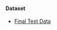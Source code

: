 #### Dataset
* [Final Test Data](https://drive.google.com/drive/folders/12ifFkRmrYMQLlhZ9qDMn7ja14GRdXf2n?usp=sharing)
